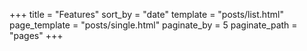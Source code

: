 +++
title = "Features"
sort_by = "date"
template = "posts/list.html"
page_template = "posts/single.html"
paginate_by = 5
paginate_path = "pages"
+++
